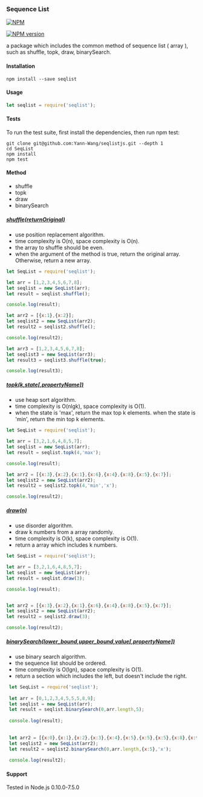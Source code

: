 
### Sequence List

[![NPM](http://nodei.co/npm/seqlist.png?downloads=true)](http://nodei.co/npm/seqlist/)

[![NPM version](https://img.shields.io/npm/v/seqlist.svg)]()

a package which includes the common method of sequence list ( array ), such as shuffle, topk, draw, binarySearch.

#### Installation
```shell
npm install --save seqlist

```

#### Usage
```javascript
let seqlist = require('seqlist');
```

#### Tests
To run the test suite, first install the dependencies, then run npm test:
```shell
git clone git@github.com:Yann-Wang/seqlistjs.git --depth 1
cd SeqList
npm install
npm test

```

#### Method
- shuffle
- topk
- draw
- binarySearch

##### [shuffle(returnOriginal)](https://github.com/Yann-Wang/seqlistjs/blob/master/docs/shuffle.md)
- use position replacement algorithm.
- time complexity is O(n), space complexity is O(n).
- the array to shuffle should be even.
- when the argument of the method is true, return the original array.
 Otherwise, return a new array.
 
```javascript
let SeqList = require('seqlist');

let arr = [1,2,3,4,5,6,7,8];
let seqlist = new SeqList(arr);
let result = seqlist.shuffle();

console.log(result);

let arr2 = [{x:1},{x:2}];
let seqlist2 = new SeqList(arr2);
let result2 = seqlist2.shuffle();

console.log(result2);

let arr3 = [1,2,3,4,5,6,7,8];
let seqlist3 = new SeqList(arr3);
let result3 = seqlist3.shuffle(true);

console.log(result3);

``` 

##### [topk(k,state[,propertyName])](https://github.com/Yann-Wang/seqlistjs/blob/master/docs/topk.md)
- use heap sort algorithm.
- time complexity is O(nlgk), space complexity is O(1).
- when the state is 'max', return the max top k elements. 
when the state is 'min', return the min top k elements.
```javascript
let SeqList = require('seqlist');

let arr = [3,2,1,6,4,8,5,7];
let seqlist = new SeqList(arr);
let result = seqlist.topk(4,'max');

console.log(result);

let arr2 = [{x:3},{x:2},{x:1},{x:6},{x:4},{x:8},{x:5},{x:7}];
let seqlist2 = new SeqList(arr2);
let result2 = seqlist2.topk(4,'min','x');

console.log(result2);
```

##### [draw(n)](https://github.com/Yann-Wang/seqlistjs/blob/master/docs/draw.md)
- use disorder algorithm.
- draw k numbers from a array randomly.
- time complexity is O(k), space complexity is O(1).
- return a array which includes k numbers.

```javascript
let SeqList = require('seqlist');

let arr = [3,2,1,6,4,8,5,7];
let seqlist = new SeqList(arr);
let result = seqlist.draw(3);

console.log(result);


let arr2 = [{x:3},{x:2},{x:1},{x:6},{x:4},{x:8},{x:5},{x:7}];
let seqlist2 = new SeqList(arr2);
let result2 = seqlist2.draw(3);

console.log(result2);

```

##### [binarySearch(lower_bound,upper_bound,value[,propertyName])](https://github.com/Yann-Wang/seqlistjs/blob/master/docs/binarySearch.md)
- use binary search algorithm.
- the sequence list should be ordered.
- time complexity is O(lgn), space complexity is O(1).
- return a section which includes the left, but doesn't include the right. 

```javascript
 let SeqList = require('seqlist');
 
 let arr = [0,1,2,3,4,5,5,5,8,9];
 let seqlist = new SeqList(arr);
 let result = seqlist.binarySearch(0,arr.length,5);
 
 console.log(result);
 
 
 let arr2 = [{x:0},{x:1},{x:2},{x:3},{x:4},{x:5},{x:5},{x:5},{x:8},{x:9}];
 let seqlist2 = new SeqList(arr2);
 let result2 = seqlist2.binarySearch(0,arr.length,{x:5},'x');
 
 console.log(result2);
 ```

#### Support
Tested in Node.js 0.10.0-7.5.0





